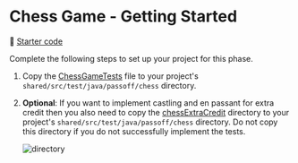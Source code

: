 # Chess Game - Getting Started

📁 [Starter code](starter-code)

Complete the following steps to set up your project for this phase.

1. Copy the [ChessGameTests](starter-code/passoff/chess/ChessGameTests.java) file to your project's `shared/src/test/java/passoff/chess` directory.
1. **Optional**: If you want to implement castling and en passant for extra credit then you also need to copy the [chessExtraCredit](starter-code/passoff/chess/extracredit/) directory to your project's `shared/src/test/java/passoff/chess` directory. Do not copy this directory if you do not successfully implement the tests.

   ![directory](directory.png)
